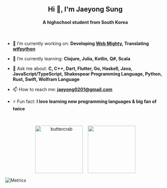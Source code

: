<h2 align="center">Hi 👋, I'm Jaeyong Sung</h2>
<h4 align="center">A highschool student from South Korea</h4>

<br/>

- 🔭 I’m currently working on: **Developing [Web Mighty](https://github.com/web-mighty-io/web-mighty), Translating [wtfpython](https://github.com/buttercrab/wtfpython-ko)**

- 🌱 I’m currently learning: **Clojure, Julia, Kotlin, Q#, Scala**

- 🔭 Ask me about: **C, C++, Dart, Flutter, Go, Haskell, Java, JavaScript/TypeScript, Shakespear Programming Language, Python, Rust, Swift, Wolfram Language**

- 📫 How to reach me: **jaeyong0201@gmail.com**

- ⚡ Fun fact: **I love learning new programming languages & big fan of twice**

<br/>

<p align="center"><img align="center" height="150" src="https://github-readme-stats.vercel.app/api?username=buttercrab&show_icons=true" alt="buttercrab" />&nbsp;
&nbsp;
<img align="center" height="150" src="https://github-readme-stats.vercel.app/api/top-langs/?username=buttercrab&layout=compact" /><p/>

![Metrics](https://metrics.lecoq.io/buttercrab?template=classic&languages=1&config.timezone=Asia%2FSeoul&config.animated=true)

